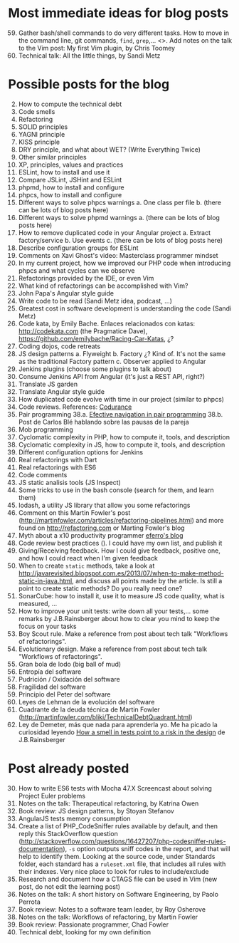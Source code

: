 # Most immediate ideas for blog posts

59. Gather bash/shell commands to do very different tasks. How to move in the command line, git commands, `find`, `grep`,...
<>. Add notes on the talk to the Vim post: My first Vim plugin, by Chris Toomey
64. Technical talk: All the little things, by Sandi Metz

# Possible posts for the blog

2. How to compute the technical debt
3. Code smells
4. Refactoring
5. SOLID principles
6. YAGNI principle
7. KISS principle
8. DRY principle, and what about WET? (Write Everything Twice)
9. Other similar principles
10. XP, principles, values and practices
11. ESLint, how to install and use it
12. Compare JSLint, JSHint and ESLint
13. phpmd, how to install and configure
14. phpcs, how to install and configure
15. Different ways to solve phpcs warnings
a. One class per file
b. (there can be lots of blog posts here)
16. Different ways to solve phpmd warnings
a. (there can be lots of blog posts here)
17. How to remove duplicated code in your Angular project
a. Extract factory/service
b. Use events
c. (there can be lots of blog posts here)
18. Describe configuration groups for ESLint
19. Comments on Xavi Ghost's video: Masterclass programmer mindset
22. In my current project, how we improved our PHP code when introducing phpcs and what cycles can we observe
23. Refactorings provided by the IDE, or even Vim
24. What kind of refactorings can be accomplished with Vim?
25. John Papa's Angular style guide
26. Write code to be read (Sandi Metz idea, podcast, ...)
27. Greatest cost in software development is understanding the code (Sandi Metz)
28. Code kata, by Emily Bache. Enlaces relacionados con katas: http://codekata.com (the Pragmatice Dave), https://github.com/emilybache/Racing-Car-Katas, ¿?
29. Coding dojos, code retreats
31. JS design patterns
a. Flyweight
b. Factory ¿? Kind of. It's not the same as the traditional Factory pattern
c. Observer applied to Angular
32. Jenkins plugins (choose some plugins to talk about)
33. Consume Jenkins API from Angular (it's just a REST API, right?)
34. Translate JS garden
35. Translate Angular style guide
36. How duplicated code evolve with time in our project (similar to phpcs)
37. Code reviews. References: [Codurance](http://codurance.com/2015/09/29/codereview/)
38. Pair programming
  38.a. [Efective navigation in pair programming](http://www.thoughtworks.com/insights/blog/effective-navigation-in-pair-programming)
  38.b. Post de Carlos Blé hablando sobre las pausas de la pareja
39. Mob programming
40. Cyclomatic complexity in PHP, how to compute it, tools, and description
41. Cyclomatic complexity in JS, how to compute it, tools, and description
42. Different configuration options for Jenkins
43. Real refactorings with Dart
44. Real refactorings with ES6
45. Code comments
46. JS static analisis tools (JS Inspect)
48. Some tricks to use in the bash console (search for them, and learn them)
49. lodash, a utility JS library that allow you some refactorings
50. Comment on this Martin Fowler's post (http://martinfowler.com/articles/refactoring-pipelines.html) and more found on http://refactoring.com or Marting Fowler's blog
51. Myth about a x10 productivity programmer [eferro's blog](http://www.eferro.net/2015/06/un-generador-de-deuda-tecnica-o-el-mito.html)
53. Code review best practices (). I could have my own list, and publish it
54. Giving/Receiving feedback. How I could give feedback, positive one, and how I could react when I'm given feedback
59. When to create `static` methods, take a look at http://javarevisited.blogspot.com.es/2013/07/when-to-make-method-static-in-java.html, and discuss all points made by the article. Is still a point to create static methods? Do you really need one?
61. SonarCube: how to install it, use it to measure JS code quality, what is measured, ...
62. How to improve your unit tests: write down all your tests,... some remarks by J.B.Rainsberger about how to clear you mind to keep the focus on your tasks
65. Boy Scout rule. Make a reference from post about tech talk "Workflows of refactorings".
66. Evolutionary design. Make a reference from post about tech talk "Workflows of refactorings".
67. Gran bola de lodo (big ball of mud)
68. Entropía del software
69. Pudrición / Oxidación del software
70. Fragilidad del software
71. Principio del Peter del software
72. Leyes de Lehman de la evolución del software
73. Cuadrante de la deuda técnica de Martin Fowler (http://martinfowler.com/bliki/TechnicalDebtQuadrant.html)
74. Ley de Demeter, más que nada para aprenderla yo. Me ha picado la curiosidad leyendo [How a smell in tests point to a risk in the design](http://blog.thecodewhisperer.com/permalink/how-a-smell-in-the-tests-points-to-a-risk-in-the-design/) de J.B.Rainsberger

# Post already posted

30. How to write ES6 tests with Mocha
47.X Screencast about solving Project Euler problems
56. Notes on the talk: Therapeutical refactoring, by Katrina Owen
20. Book review: JS design patterns, by Stoyan Stefanov
52. AngularJS tests memory consumption
58. Create a list of PHP_CodeSniffer rules available by default, and then reply this StackOverflow question (http://stackoverflow.com/questions/16427207/php-codesniffer-rules-documentation), `-s` option outputs sniff codes in the report, and that will help to identify them. Looking at the source code, under Standards folder, each standard has a `ruleset.xml` file, that includes all rules with their indexes. Very nice place to look for rules to include/exclude
60. Research and document how a CTAGS file can be used in Vim (new post, do not edit the learning post)
57. Notes on the talk: A short history on Software Engineering, by Paolo Perrota
21. Book review: Notes to a software team leader, by Roy Osherove
63. Notes on the talk: Workflows of refactoring, by Martin Fowler
55. Book review: Passionate programmer, Chad Fowler
1. Technical debt, looking for my own definition

